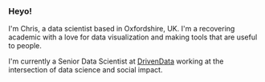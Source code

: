 ### Heyo!

I'm Chris, a data scientist based in Oxfordshire, UK. I'm a recovering academic with a love for data visualization and making tools that are useful to people.

I'm currently a Senior Data Scientist at [DrivenData](https://www.drivendata.org/) working at the intersection of data science and social impact.
